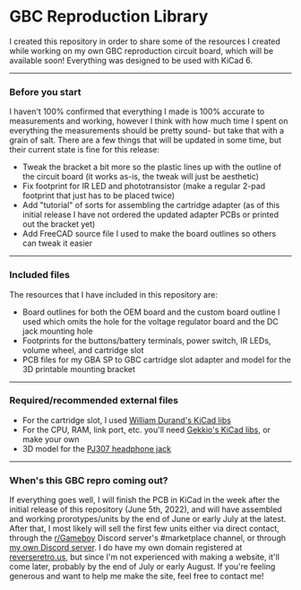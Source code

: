 # GBC Reproduction Library
I created this repository in order to share some of the resources I created while working on my own GBC reproduction circuit board, which will be available soon! Everything was designed to be used with KiCad 6.

---

### Before you start
I haven't 100% confirmed that everything I made is 100% accurate to measurements and working, however I think with how much time I spent on everything the measurements should be pretty sound- but take that with a grain of salt. There are a few things that will be updated in some time, but their current state is fine for this release:
- Tweak the bracket a bit more so the plastic lines up with the outline of the circuit board (it works as-is, the tweak will just be aesthetic)
- Fix footprint for IR LED and phototransistor (make a regular 2-pad footprint that just has to be placed twice)
- Add "tutorial" of sorts for assembling the cartridge adapter (as of this initial release I have not ordered the updated adapter PCBs or printed out the bracket yet)
- Add FreeCAD source file I used to make the board outlines so others can tweak it easier

---

### Included files
The resources that I have included in this repository are:
- Board outlines for both the OEM board and the custom board outline I used which omits the hole for the voltage regulator board and the DC jack mounting hole
- Footprints for the buttons/battery terminals, power switch, IR LEDs, volume wheel, and cartridge slot
- PCB files for my GBA SP to GBC cartridge slot adapter and model for the 3D printable mounting bracket

---

### Required/recommended external files
- For the cartridge slot, I used [William Durand's KiCad libs](https://github.com/willdurand/kicad-libs)
- For the CPU, RAM, link port, etc. you'll need [Gekkio's KiCad libs](https://github.com/Gekkio/gekkio-kicad-libs), or make your own
- 3D model for the [PJ307 headphone jack](https://grabcad.com/library/pj-307-stereo-connector-1)

---

### When's this GBC repro coming out?
If everything goes well, I will finish the PCB in KiCad in the week after the initial release of this repository (June 5th, 2022), and will have assembled and working prorotypes/units by the end of June or early July at the latest. After that, I most likely will sell the first few units either via direct contact, through the [r/Gameboy](https://www.reddit.com/r/Gameboy/) Discord server's #marketplace channel, or through [my own Discord server](https://discord.gg/Cdew7VHFpt). I do have my own domain registered at [reverseretro.us](https://reverseretro.us), but since I'm not experienced with making a website, it'll come later, probably by the end of July or early August. If you're feeling generous and want to help me make the site, feel free to contact me!

